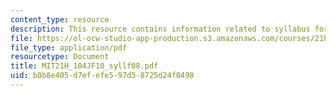 ```yaml
---
content_type: resource
description: This resource contains information related to syllabus for fall 2008.
file: https://ol-ocw-studio-app-production.s3.amazonaws.com/courses/21h-104j-riots-strikes-and-conspiracies-in-american-history-fall-2010/b0b8e405d7efefe597d58725d24f0498_MIT21H_104JF10_syllf08.pdf
file_type: application/pdf
resourcetype: Document
title: MIT21H_104JF10_syllf08.pdf
uid: b0b8e405-d7ef-efe5-97d5-8725d24f0498
---
```

